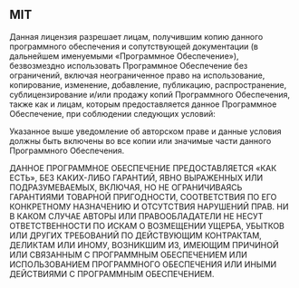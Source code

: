 MIT
---

Данная лицензия разрешает лицам, получившим копию данного программного
обеспечения и сопутствующей документации (в дальнейшем именуемыми
«Программное Обеспечение»), безвозмездно использовать Программное
Обеспечение без ограничений, включая неограниченное право на
использование, копирование, изменение, добавление, публикацию,
распространение, сублицензирование и/или продажу копий Программного
Обеспечения, также как и лицам, которым предоставляется данное
Программное Обеспечение, при соблюдении следующих условий:

Указанное выше уведомление об авторском праве и данные условия должны
быть включены во все копии или значимые части данного Программного
Обеспечения.

ДАННОЕ ПРОГРАММНОЕ ОБЕСПЕЧЕНИЕ ПРЕДОСТАВЛЯЕТСЯ «КАК ЕСТЬ», БЕЗ
КАКИХ-ЛИБО ГАРАНТИЙ, ЯВНО ВЫРАЖЕННЫХ ИЛИ ПОДРАЗУМЕВАЕМЫХ, ВКЛЮЧАЯ, НО НЕ
ОГРАНИЧИВАЯСЬ ГАРАНТИЯМИ ТОВАРНОЙ ПРИГОДНОСТИ, СООТВЕТСТВИЯ ПО ЕГО
КОНКРЕТНОМУ НАЗНАЧЕНИЮ И ОТСУТСТВИЯ НАРУШЕНИЙ ПРАВ. НИ В КАКОМ СЛУЧАЕ
АВТОРЫ ИЛИ ПРАВООБЛАДАТЕЛИ НЕ НЕСУТ ОТВЕТСТВЕННОСТИ ПО ИСКАМ О
ВОЗМЕЩЕНИИ УЩЕРБА, УБЫТКОВ ИЛИ ДРУГИХ ТРЕБОВАНИЙ ПО ДЕЙСТВУЮЩИМ
КОНТРАКТАМ, ДЕЛИКТАМ ИЛИ ИНОМУ, ВОЗНИКШИМ ИЗ, ИМЕЮЩИМ ПРИЧИНОЙ ИЛИ
СВЯЗАННЫМ С ПРОГРАММНЫМ ОБЕСПЕЧЕНИЕМ ИЛИ ИСПОЛЬЗОВАНИЕМ ПРОГРАММНОГО
ОБЕСПЕЧЕНИЯ ИЛИ ИНЫМИ ДЕЙСТВИЯМИ С ПРОГРАММНЫМ ОБЕСПЕЧЕНИЕМ.
